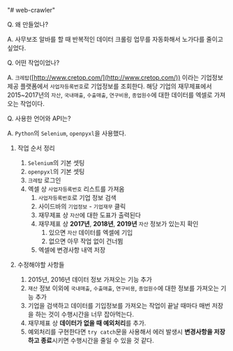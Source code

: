 "# web-crawler"

Q. 왜 만들었나?

A. 사무보조 알바를 할 때 반복적인 데이터 크롤링 업무를 자동화해서 노가다를 줄이고 싶었다.

Q. 어떤 작업이었나?

A. `크레탑`([http://www.cretop.com/](http://www.cretop.com/)) 이라는 기업정보 제공 플랫폼에서 `사업자등록번호`로 기업정보를 조회한다. 
해당 기업의 재무제표에서 2015~2017년의 `자산`, `국내매출`, `수출매출`, `연구비용`, `종업원수`에 대한 데이터를 엑셀로 가져오는 작업이다.

Q. 사용한 언어와 API는?

A. `Python`의 `Selenium`, `openpyxl`을 사용했다. 

1. 작업 순서 정리
    1. `Selenium`의 기본 셋팅
    2. `openpyxl`의 기본 셋팅
    3. `크레탑` 로그인
    4. 엑셀 상 `사업자등록번호` 리스트를 가져옴
        1. `사업자등록번호`로 기업 정보 검색
        2. 사이드바의 `기업정보` - `기업재무` 클릭
        3. 재무제표 상 `자산`에 대한 도표가 출력된다
        4. 재무제표 상 **2017년**, **2018년**, **2019년** `자산` 정보가 있는지 확인
            1. 있으면 `자산` 데이터를 엑셀에 기입
            2. 없으면 아무 작업 없이 건너뜀
        5. 엑셀에 변경사항 내역 저장

2. 수정해야할 사항들
    1. 2015년, 2016년 데이터 정보 가져오는 기능 추가
    2. `재산` 정보 이외에 `국내매출`, `수출매출`, `연구비용`, `종업원수`에 대한 정보를 가져오는 기능 추가
    3. 기업을 검색하고 데이터를 기입정보를 가져오는 작업이 끝날 때마다 매번 저장을 하는 것이 수행시간을 너무 잡아먹는다.
    4. 재무제표 상 **데이터가 없을 때 예외처리**를 추가.
    5. 예외처리를 구현한다면 `try catch`문을 사용해서 에러 발생시 **변경사항을 저장하고 종료**시키면 수행시간을 줄일 수 있을 것 같다.
